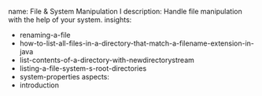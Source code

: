 name: File & System Manipulation I
description: Handle file manipulation with the help of your system.
insights:
  - renaming-a-file
  - how-to-list-all-files-in-a-directory-that-match-a-filename-extension-in-java
  - list-contents-of-a-directory-with-newdirectorystream
  - listing-a-file-system-s-root-directories
  - system-properties
aspects:
  - introduction
